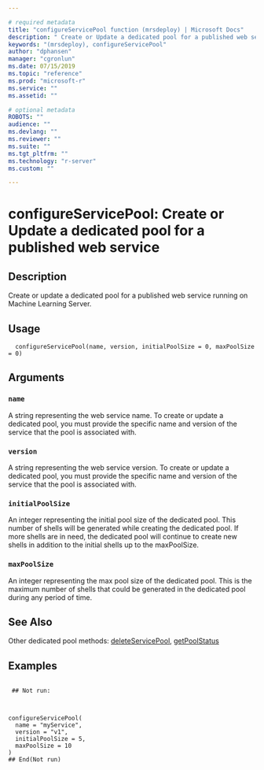 ```yaml
--- 

# required metadata 
title: "configureServicePool function (mrsdeploy) | Microsoft Docs" 
description: " Create or Update a dedicated pool for a published web service running on Machine Learning Server. " 
keywords: "(mrsdeploy), configureServicePool" 
author: "dphansen" 
manager: "cgronlun" 
ms.date: 07/15/2019
ms.topic: "reference" 
ms.prod: "microsoft-r" 
ms.service: "" 
ms.assetid: "" 

# optional metadata 
ROBOTS: "" 
audience: "" 
ms.devlang: "" 
ms.reviewer: "" 
ms.suite: "" 
ms.tgt_pltfrm: "" 
ms.technology: "r-server" 
ms.custom: "" 

--- 
```





 # configureServicePool: Create or Update a dedicated pool for a published web service 
 ## Description

Create or update a dedicated pool for a published web service running on 
Machine Learning Server.


 ## Usage

```   
  configureServicePool(name, version, initialPoolSize = 0, maxPoolSize = 0)

```

 ## Arguments



 ### `name`
 A string representing the web service name. To create or update a dedicated pool, you must provide the specific name and version of the  service that the pool is associated with.



 ### `version`
 A string representing the web service version. To create or update a dedicated pool, you must provide the specific name and version of the  service that the pool is associated with. 



 ### `initialPoolSize`
 An integer representing the initial pool size of the dedicated pool. This number of shells will be generated while creating the dedicated pool. If more shells are in need, the dedicated pool will continue  to create new shells in addition to the initial shells up to the maxPoolSize.



 ### `maxPoolSize`
 An integer representing the max pool size of the dedicated pool. This is the maximum number of shells that could be generated in the  dedicated pool during any period of time.



 ## See Also

Other dedicated pool methods: [deleteServicePool](DeleteServicePool.md),
[getPoolStatus](GetPoolStatus.md)

 ## Examples

 ```

  ## Not run:



configureServicePool(
   name = "myService",
   version = "v1",
   initialPoolSize = 5,
   maxPoolSize = 10
)
 ## End(Not run) 
```

